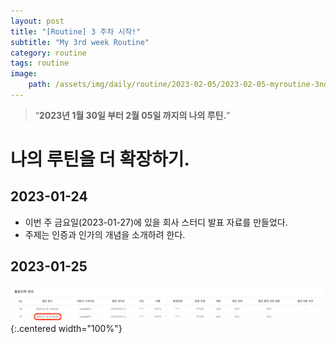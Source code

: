 ```yaml
---
layout: post
title: "[Routine] 3 주차 시작!"
subtitle: "My 3rd week Routine"
category: routine
tags: routine
image:
    path: /assets/img/daily/routine/2023-02-05/2023-02-05-myroutine-3nd.png
---
```


> “**2023년 1월 30일 부터 2월 05일 까지의 나의 루틴.**”

# 나의 루틴을 더 확장하기.

## 2023-01-24
- 이번 주 금요일(2023-01-27)에 있을 회사 스터디 발표 자료를 만들었다.
- 주제는 인증과 인가의 개념을 소개하려 한다.

## 2023-01-25

![myroutine](/assets/img/daily/routine/2023-01-29/2023-01-25_myroutine.png){:.centered width="100%"}